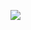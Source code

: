 [![](https://github.com/fiji/Feature_Detection/actions/workflows/build-main.yml/badge.svg)](https://github.com/fiji/Feature_Detection/actions/workflows/build-main.yml)

